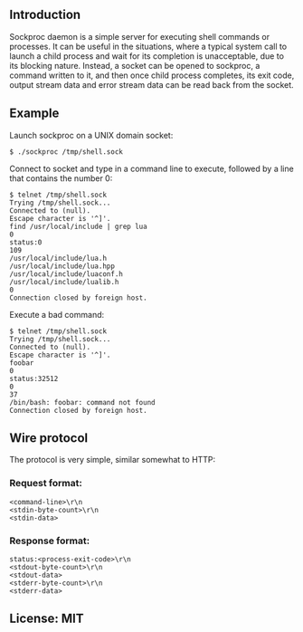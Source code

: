 ## Introduction

Sockproc daemon is a simple server for executing shell commands or processes.
It can be useful in the situations, where a typical system call to launch 
a child process and wait for its completion is unacceptable, due to its 
blocking nature. Instead, a socket can be opened to sockproc, a command 
written to it, and then once child process completes, its exit code, 
output stream data and error stream data can be read back from the socket.


## Example

Launch sockproc on a UNIX domain socket:

    $ ./sockproc /tmp/shell.sock

Connect to socket and type in a command line to execute, followed
by a line that contains the number 0:

    $ telnet /tmp/shell.sock
    Trying /tmp/shell.sock...
    Connected to (null).
    Escape character is '^]'.
    find /usr/local/include | grep lua
    0
    status:0
    109
    /usr/local/include/lua.h
    /usr/local/include/lua.hpp
    /usr/local/include/luaconf.h
    /usr/local/include/lualib.h
    0
    Connection closed by foreign host.

Execute a bad command:

    $ telnet /tmp/shell.sock
    Trying /tmp/shell.sock...
    Connected to (null).
    Escape character is '^]'.
    foobar
    0
    status:32512
    0
    37
    /bin/bash: foobar: command not found
    Connection closed by foreign host.


## Wire protocol

The protocol is very simple, similar somewhat to HTTP:

### Request format:

    <command-line>\r\n
    <stdin-byte-count>\r\n
    <stdin-data>

### Response format:

    status:<process-exit-code>\r\n
    <stdout-byte-count>\r\n
    <stdout-data>
    <stderr-byte-count>\r\n
    <stderr-data>


## License: MIT 
